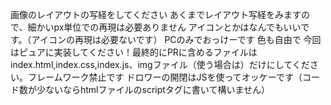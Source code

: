 画像のレイアウトの写経をしてください
あくまでレイアウト写経をみますので、細かいpx単位での再現は必要ありません
アイコンとかはなんでもいいです。（アイコンの再現は必要ないです）
PCのみでおっけーです
色も自由で
今回はピュアに実装してください！最終的にPRに含めるファイルはindex.html,index.css,index.js、imgファイル（使う場合は）だけにしてください。フレームワーク禁止です
ドロワーの開閉はJSを使ってオッケーです（コード数が少ないならhtmlファイルのscriptタグに書いて構いません）
